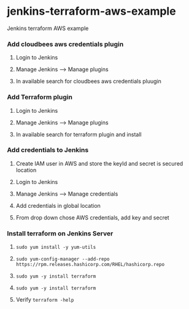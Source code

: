 # jenkins-terraform-aws-example
Jenkins terraform AWS example


### Add cloudbees aws credentials plugin

1. Login to Jenkins

2. Manage Jenkins --> Manage plugins

3. In available search for cloudbees aws credentials pluugin


### Add Terraform plugin

1. Login to Jenkins

2. Manage Jenkins --> Manage plugins

3. In available search for terraform plugin and install


### Add credentials to Jenkins

1. Create IAM user in AWS and store the keyId and secret is secured location

2. Login to Jenkins

3. Manage Jenkins --> Manage credentials

4. Add credentials in global location

5. From drop down chose AWS credentials, add key and secret

### Install terraform on Jenkins Server

1. ```sudo yum install -y yum-utils```

2. ```sudo yum-config-manager --add-repo https://rpm.releases.hashicorp.com/RHEL/hashicorp.repo```

3. ```sudo yum -y install terraform```

4. ```sudo yum -y install terraform```

5. Verify ```terraform -help```



